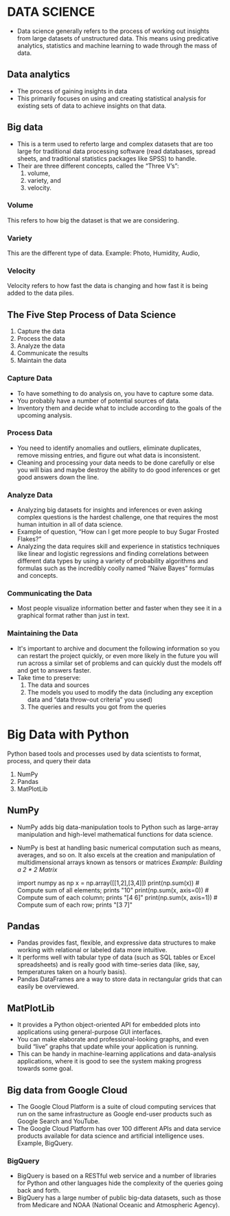 # DATA SCIENCE
- Data science generally refers to the process of working out insights from large datasets of unstructured data. This means using predicative analytics, statistics and machine learning to wade through the mass of data.

## Data analytics 
- The process of gaining insights in data
- This primarily focuses on using and creating statistical analysis for existing sets of data to achieve insights on that data.


## Big data 
- This is a term used to referto large and complex datasets that are too large for traditional data processing software (read databases, spread sheets, and traditional statistics packages like SPSS) to handle.
- Their are three different concepts, called the “Three V’s”: 
	1. volume, 
	2. variety, and 
	3. velocity.

### Volume
This refers to how big the dataset is that we are considering.

### Variety
This are the different type of data. Example: Photo, Humidity, Audio, 

### Velocity
Velocity refers to how fast the data is changing and how fast it is being added to the data piles.


## The Five Step Process of Data Science
1. Capture the data
2. Process the data
3. Analyze the data
4. Communicate the results
5. Maintain the data

### Capture Data
- To have something to do analysis on, you have to capture some data. 
- You probably have a number of potential sources of data. 
- Inventory them and decide what to include according to the goals of the upcoming analysis.

### Process Data
- You need to identify anomalies and outliers, eliminate duplicates, remove missing entries, and figure out what data is inconsistent. 
- Cleaning and processing your data needs to be done carefully or else you will bias and maybe destroy the ability to do good inferences or get good answers down the line.

### Analyze Data
- Analyzing big datasets for insights and inferences or even asking complex questions is the hardest challenge, one that requires the most human intuition in all of data science. 
- Example of question, “How can I get more people to buy Sugar Frosted Flakes?”
- Analyzing the data requires skill and experience in statistics techniques like linear and logistic regressions and finding correlations between different data types by using a variety of probability algorithms and formulas such as the incredibly coolly named “Naïve Bayes” formulas and concepts.

### Communicating the Data
- Most people visualize information better and faster when they see it in a graphical format rather than just in text.

### Maintaining the Data
- It's important to archive and document the following information so you can restart the project quickly, or even more likely in the future you will run across a similar set of problems and can quickly dust the models off and get to answers faster.
- Take time to preserve:
	1. The data and sources
	2. The models you used to modify the data (including any exception data and “data throw-out criteria” you used)
	3. The queries and results you got from the queries



# Big Data with Python
Python based tools and processes used by data scientists to format, process, and query their data
1. NumPy
2. Pandas
3. MatPlotLib

## NumPy
- NumPy adds big data-manipulation tools to Python such as large-array manipulation and high-level mathematical functions for data science. 
- NumPy is best at handling basic numerical computation such as means, averages, and so on. It also
excels at the creation and manipulation of multidimensional arrays known as tensors or matrices
*Example: Building a 2 * 2 Matrix*

	import numpy as np
	x = np.array([[1,2],[3,4]])
	print(np.sum(x)) # Compute sum of all elements; prints "10"
	print(np.sum(x, axis=0)) # Compute sum of each column; prints "[4 6]"
	print(np.sum(x, axis=1)) # Compute sum of each row; prints "[3 7]"


## Pandas
- Pandas provides fast, flexible, and expressive data structures to make working with relational or labeled data more intuitive.
- It performs well with tabular type of data (such as SQL tables or Excel spreadsheets) and is really good with time-series data (like, say, temperatures taken on a hourly basis).
- Pandas DataFrames are a way to store data in rectangular grids that can easily be overviewed.


## MatPlotLib
- It provides a Python object-oriented API for embedded plots into applications using general-purpose GUI interfaces. 
- You can make elaborate and professional-looking graphs, and even build “live” graphs that update while your application is running.
- This can be handy in machine-learning applications and data-analysis applications, where it is good to see the system making progress towards some goal.


## Big data from Google Cloud
- The Google Cloud Platform is a suite of cloud computing services that run on the same infrastructure as Google end-user products such as Google Search and YouTube.
- The Google Cloud Platform has over 100 different APIs and data service products available for data science and artificial intelligence uses. Example, BigQuery.

### BigQuery
- BigQuery is based on a RESTful web service and a number of libraries for Python and other languages hide the complexity of the queries going back and forth.
- BigQuery has a large number of public big-data datasets, such as those from Medicare and NOAA (National Oceanic and Atmospheric Agency).

